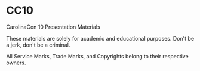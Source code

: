 CC10
====

CarolinaCon 10 Presentation Materials

These materials are solely for academic and educational purposes. Don't be a jerk, don't be a criminal.

All Service Marks, Trade Marks, and Copyrights belong to their respective owners.
